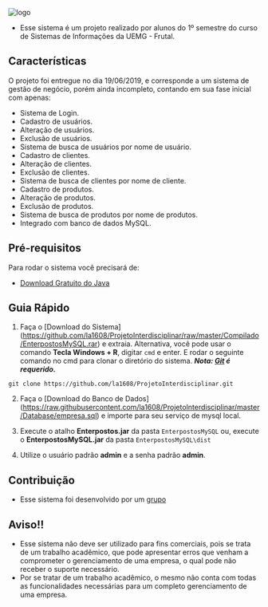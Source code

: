 ![logo](https://i.imgur.com/wCh25g4.png)

* Esse sistema é um projeto realizado por alunos do 1º semestre do curso de Sistemas de Informações da UEMG - Frutal.

## Características

O projeto foi entregue no dia 19/06/2019, e corresponde a um sistema de gestão de negócio, porém ainda incompleto,
contando em sua fase inicial com apenas:
* Sistema de Login.
* Cadastro de usuários.
* Alteração de usuários.
* Exclusão de usuários.
* Sistema de busca de usuários por nome de usuário.
* Cadastro de clientes.
* Alteração de clientes.
* Exclusão de clientes.
* Sistema de busca de clientes por nome de cliente.
* Cadastro de produtos.
* Alteração de produtos.
* Exclusão de produtos.
* Sistema de busca de produtos por nome de produtos.
* Integrado com banco de dados MySQL.

## Pré-requisitos

Para rodar o sistema você precisará de:
* [Download Gratuito do Java](https://www.java.com/pt_BR/download/)

## Guia Rápido

1. Faça o [Download do Sistema] (https://github.com/la1608/ProjetoInterdisciplinar/raw/master/Compilado/EnterpostosMySQL.rar) e extraia. Alternativa, você pode usar o comando **Tecla Windows + R**, digitar ``cmd`` e enter. E rodar o seguinte comando
no cmd para clonar o diretório do sistema.
***Nota: [Git](https://git-scm.com/) é requerido.***
```
git clone https://github.com/la1608/ProjetoInterdisciplinar.git
```

2. Faça o [Download do Banco de Dados] (https://raw.githubusercontent.com/la1608/ProjetoInterdisciplinar/master/Database/empresa.sql) e importe para seu serviço de mysql local.

3. Execute o atalho **Enterpostos.jar** da pasta ``EnterpostosMySQL`` ou, execute o **EnterpostosMySQL.jar** da pasta ``EnterpostosMySQL\dist``

4. Utilize o usuário padrão **admin** e a senha padrão **admin**.

## Contribuição

* Esse sistema foi desenvolvido por um [grupo](https://github.com/la1608/ProjetoInterdisciplinar/graphs/contributors)

## Aviso!!

* Esse sistema não deve ser utilizado para fins comerciais, pois se trata de um trabalho acadêmico, que pode apresentar erros que venham a comprometer o gerenciamento de uma empresa, o qual pode não receber o suporte necessário.
* Por se tratar de um trabalho acadêmico, o mesmo não conta com todas as funcionalidades necessárias para um completo gerenciamento de uma empresa.
